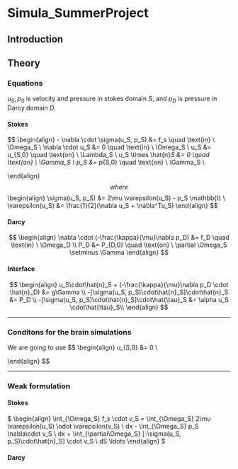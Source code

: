 # Simula_SummerProject


<!-- ## To do list
- [x] Wiring for directly importing mesh model (https://github.com/gridap/GridapGmsh.jl/blob/master/src/GmshDiscreteModels.jl)
- [ ] Basbuška -->


## Introduction 


## Theory 
### Equations 

$u_S, p_S$ is velocity and pressure in stokes domain $S$, and $p_D$ is pressure in Darcy domain $D$.

#### Stokes

$$
\begin{align}
    - \nabla \cdot \sigma(u_S, p_S) &= f_s \quad \text{in} \ \Omega_S \\
    \nabla \cdot u_S &= 0  \quad \text{in} \ \Omega_S \\
    u_S &= u_{S,0}  \quad \text{on} \ \Lambda_S \\
    u_S \times \hat{n}_S &= 0  \quad \text{on} \ \Gamma_S \\
    p_S &= p_{S,0}  \quad \text{on} \ \Gamma_S \\

\end{align}
$$
where
$$
\begin{align}
   \sigma(u_S, p_S) &= 2\mu \varepsilon(u_S) - p_S \mathbb{I} \\
   \varepsilon(u_S) &= \frac{1}{2}(\nabla u_S + \nabla^Tu_S)
\end{align}
$$

#### Darcy 

$$
\begin{align}
    \nabla \cdot (-\frac{\kappa}{\mu}\nabla p_D) &= f_D \quad \text{in} \ \Omega_D \\
     P_D &= P_{D,0}  \quad \text{on} \ \partial \Omega_S \setminus \Gamma 
\end{align}
$$


#### Interface 
$$
\begin{align}
    u_S\cdot\hat{n}_S + (-\frac{\kappa}{\mu}\nabla p_D \cdot \hat{n}_D) &= g\Gamma \\
    -[\sigma(u_S, p_S)\cdot\hat{n}_S]\cdot\hat{n}_S &= P_D \\
    -[\sigma(u_S, p_S)\cdot\hat{n}_S]\cdot\hat{\tau}_S &= \alpha u_S \cdot\hat{\tau}_S\\
\end{align}
$$
___

### Conditons for the brain simulations

We are going to use 
$$
\begin{align}
    u_{S,0} &= 0 \\

\end{align}
$$
___

### Weak formulation

#### Stokes

$
\begin{align}
    \int_{\Omega_S} f_s \cdot v_S =  \int_{\Omega_S} 2\mu \varepsilon(u_S) \odot \varepsilon(v_S) \ dx - \int_{\Omega_S} p_S \nabla\cdot v_S \ dx + \int_{\partial\Omega_S} [-\sigma(u_S, p_S)\cdot\hat{n}_S] \cdot v_S \ dS  \ldots
\end{align}
$

#### Darcy 



<!-- ### Stokes 

$$ -\nabla \cdot \sigma(u,p) = f, \quad -\nabla \cdot u = 0, \quad \in \Omega, \quad \partial \Omega = \Gamma_D \cup \Gamma_N $$

$$ \sigma(u,p) = 2\mu \varepsilon(u) - P \mathbb{I}, \quad \varepsilon(u) = \frac{1}{2}\left(\nabla u + (\nabla u)^T \right) $$

$$ u = g \ \text{on} \ \Gamma_D, \quad \sigma \cdot \nu = h \ \text{on} \ \Gamma_N $$



### Babuska Stokes

Start from 

$$ -2 \mu \nabla \cdot(\mathbf{D}(\mathbf{u}))+\nabla p =\rho \mathbf{f}, \quad \text { in } \Omega $$

$$ \nabla \cdot \mathbf{u} =0, \quad \text { in } \Omega $$

$$ \mathbf{u} =\mathbf{0 ,} \text { on } \Gamma_{1} $$

$$ \mathbf{u} \times \mathbf{n} =\mathbf{0}, \quad \text { on } \Gamma_{2}, \text { and } $$

$$ p =p_{0}, \text { on } \Gamma_{2} $$ -->



